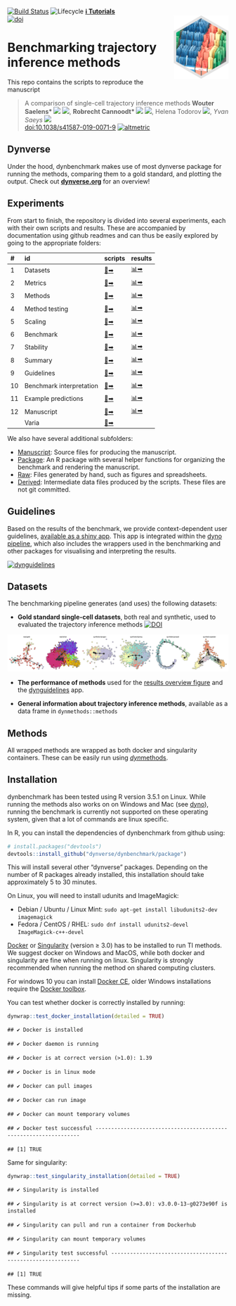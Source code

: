 
<!-- README.md is generated from README.Rmd. Please edit that file -->

[![Build
Status](https://api.travis-ci.org/dynverse/dynbenchmark.svg)](https://travis-ci.org/dynverse/dynbenchmark)
![Lifecycle](https://img.shields.io/badge/lifecycle-experimental-orange.svg)
[**ℹ️ Tutorials**](https://dynverse.org)  
<br><img src="package/man/figures/logo.png" align="right" width="125" height="144" />
[![doi](https://zenodo.org/badge/doi/10.1038/s41587-019-0071-9.svg)](https://doi.org/10.1038/s41587-019-0071-9)

# Benchmarking trajectory inference methods

This repo contains the scripts to reproduce the manuscript

> A comparison of single-cell trajectory inference methods <strong>
> Wouter Saelens\* </strong>
> <a href='https://orcid.org/0000-0002-7114-6248'><img src='https://github.com/dynverse/dynmethods/raw/master/man/figures/orcid_logo.svg?sanitize=true' height='16'></a>
> <a href='https://github.com/zouter'><img src='https://github.com/dynverse/dynmethods/raw/master/man/figures/github_logo.png' height='16'></a>,
> <strong> Robrecht Cannoodt\* </strong>
> <a href='https://orcid.org/0000-0003-3641-729X'><img src='https://github.com/dynverse/dynmethods/raw/master/man/figures/orcid_logo.svg?sanitize=true' height='16'></a>
> <a href='https://github.com/rcannood'><img src='https://github.com/dynverse/dynmethods/raw/master/man/figures/github_logo.png' height='16'></a>,
> Helena Todorov
> <a href='https://github.com/Helena-todd'><img src='https://github.com/dynverse/dynmethods/raw/master/man/figures/github_logo.png' height='16'></a>,
> <em> Yvan Saeys </em>
> <a href='https://github.com/saeyslab'><img src='https://github.com/dynverse/dynmethods/raw/master/man/figures/github_logo.png' height='16'></a>  
> [doi:10.1038/s41587-019-0071-9](https://doi.org/10.1038/s41587-019-0071-9)
> [![altmetric](https://badges.altmetric.com/?size=100&score=118&types=bvttttwg&style=bar)](https://altmetric.com/details/33972849)

## Dynverse

Under the hood, dynbenchmark makes use of most dynverse package for
running the methods, comparing them to a gold standard, and plotting the
output. Check out **[dynverse.org](https://dynverse.org)** for an
overview\!

## Experiments

From start to finish, the repository is divided into several
experiments, each with their own scripts and results. These are
accompanied by documentation using github readmes and can thus be easily
explored by going to the appropriate
folders:

| \# | id                       | scripts                                   | results                                                                                        |
| :- | :----------------------- | :---------------------------------------- | :--------------------------------------------------------------------------------------------- |
| 1  | Datasets                 | [📄➡](scripts/01-datasets)                 | [📊➡](https://github.com/dynverse/dynbenchmark_results/tree/master/01-datasets)                 |
| 2  | Metrics                  | [📄➡](scripts/02-metrics)                  | [📊➡](https://github.com/dynverse/dynbenchmark_results/tree/master/02-metrics)                  |
| 3  | Methods                  | [📄➡](scripts/03-methods)                  | [📊➡](https://github.com/dynverse/dynbenchmark_results/tree/master/03-methods)                  |
| 4  | Method testing           | [📄➡](scripts/04-method_testing)           | [📊➡](https://github.com/dynverse/dynbenchmark_results/tree/master/04-method_testing)           |
| 5  | Scaling                  | [📄➡](scripts/05-scaling)                  | [📊➡](https://github.com/dynverse/dynbenchmark_results/tree/master/05-scaling)                  |
| 6  | Benchmark                | [📄➡](scripts/06-benchmark)                | [📊➡](https://github.com/dynverse/dynbenchmark_results/tree/master/06-benchmark)                |
| 7  | Stability                | [📄➡](scripts/07-stability)                | [📊➡](https://github.com/dynverse/dynbenchmark_results/tree/master/07-stability)                |
| 8  | Summary                  | [📄➡](scripts/08-summary)                  | [📊➡](https://github.com/dynverse/dynbenchmark_results/tree/master/08-summary)                  |
| 9  | Guidelines               | [📄➡](scripts/09-guidelines)               | [📊➡](https://github.com/dynverse/dynbenchmark_results/tree/master/09-guidelines)               |
| 10 | Benchmark interpretation | [📄➡](scripts/10-benchmark_interpretation) | [📊➡](https://github.com/dynverse/dynbenchmark_results/tree/master/10-benchmark_interpretation) |
| 11 | Example predictions      | [📄➡](scripts/11-example_predictions)      | [📊➡](https://github.com/dynverse/dynbenchmark_results/tree/master/11-example_predictions)      |
| 12 | Manuscript               | [📄➡](scripts/12-manuscript)               | [📊➡](https://github.com/dynverse/dynbenchmark_results/tree/master/12-manuscript)               |
|    | Varia                    | [📄➡](scripts/varia)                       |                                                                                                |

We also have several additional subfolders:

  - [Manuscript](manuscript): Source files for producing the manuscript.
  - [Package](package): An R package with several helper functions for
    organizing the benchmark and rendering the manuscript.
  - [Raw](raw): Files generated by hand, such as figures and
    spreadsheets.
  - [Derived](derived): Intermediate data files produced by the scripts.
    These files are not git committed.

## Guidelines

Based on the results of the benchmark, we provide context-dependent user
guidelines, [available as a shiny
app](https://github.com/dynverse/dynguidelines). This app is integrated
within the [dyno pipeline](https://github.com/dynverse/dyno), which also
includes the wrappers used in the benchmarking and other packages for
visualising and interpreting the
results.

[![dynguidelines](https://github.com/dynverse/dynguidelines/raw/master/man/figures/demo.gif)](https://github.com/dynverse/dynguidelines)

## Datasets

The benchmarking pipeline generates (and uses) the following datasets:

  - **Gold standard single-cell datasets**, both real and synthetic,
    used to evaluated the trajectory inference methods
    [![DOI](https://zenodo.org/badge/DOI/10.5281/zenodo.1443566.svg)](https://doi.org/10.5281/zenodo.1443566)

![datasets](package/man/figures/datasets.png)

  - **The performance of methods** used for the [results overview
    figure](https://github.com/dynverse/dynbenchmark_results/tree/master/08-summary/results_suppfig.pdf)
    and the [dynguidelines](http://guidelines.dynverse.org) app.

  - **General information about trajectory inference methods**,
    available as a data frame in `dynmethods::methods`

## Methods

All wrapped methods are wrapped as both docker and singularity
containers. These can be easily run using
[*dyn*methods](https://github.com/dynverse/dynmethods).

## Installation

dynbenchmark has been tested using R version 3.5.1 on Linux. While
running the methods also works on on Windows and Mac (see
[dyno](https://github.com/dynverse/dyno)), running the benchmark is
currently not supported on these operating system, given that a lot of
commands are linux specific.

In R, you can install the dependencies of dynbenchmark from github
using:

``` r
# install.packages("devtools")
devtools::install_github("dynverse/dynbenchmark/package")
```

This will install several other “dynverse” packages. Depending on the
number of R packages already installed, this installation should take
approximately 5 to 30 minutes.

On Linux, you will need to install udunits and ImageMagick:

  - Debian / Ubuntu / Linux Mint: `sudo apt-get install libudunits2-dev
    imagemagick`
  - Fedora / CentOS / RHEL: `sudo dnf install udunits2-devel
    ImageMagick-c++-devel`

[Docker](https://docs.docker.com/install) or
[Singularity](https://www.sylabs.io/guides/3.0/user-guide/) (version ≥
3.0) has to be installed to run TI methods. We suggest docker on Windows
and MacOS, while both docker and singularity are fine when running on
linux. Singularity is strongly recommended when running the method on
shared computing clusters.

For windows 10 you can install [Docker
CE](https://store.docker.com/editions/community/docker-ce-desktop-windows),
older Windows installations require the [Docker
toolbox](https://docs.docker.com/toolbox/overview/).

You can test whether docker is correctly installed by
    running:

``` r
dynwrap::test_docker_installation(detailed = TRUE)
```

    ## ✔ Docker is installed

    ## ✔ Docker daemon is running

    ## ✔ Docker is at correct version (>1.0): 1.39

    ## ✔ Docker is in linux mode

    ## ✔ Docker can pull images

    ## ✔ Docker can run image

    ## ✔ Docker can mount temporary volumes

    ## ✔ Docker test successful -----------------------------------------------------------------

    ## [1] TRUE

Same for
    singularity:

``` r
dynwrap::test_singularity_installation(detailed = TRUE)
```

    ## ✔ Singularity is installed

    ## ✔ Singularity is at correct version (>=3.0): v3.0.0-13-g0273e90f is installed

    ## ✔ Singularity can pull and run a container from Dockerhub

    ## ✔ Singularity can mount temporary volumes

    ## ✔ Singularity test successful ------------------------------------------------------------

    ## [1] TRUE

These commands will give helpful tips if some parts of the installation
are missing.
